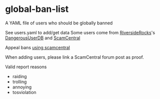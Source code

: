 # global-ban-list
A YAML file of users who should be globally banned

See users.yaml to add/get data
Some users come from [RiversideRocks](https://riverside.rocks)'s [DangerousUserDB](https://github.com/DangerousUserDB/DangerousUserDB) and [ScamCentral](https://scams.riverside.rocks)

Appeal bans [using scamcentral](https://scams.riverside.rocks/d/10-takedown-a-dudb-report/2)

When adding users, please link a ScamCentral forum post as proof.

Valid report reasons
- raiding
- trolling
- annoying
- tosviolation
